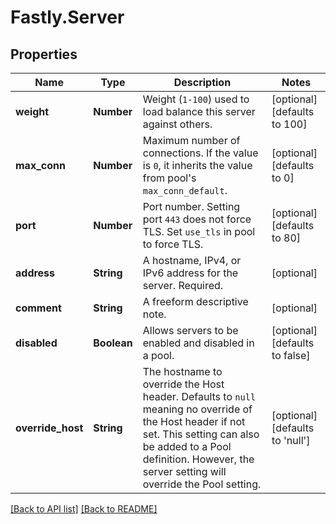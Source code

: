 # Fastly.Server

## Properties

Name | Type | Description | Notes
------------ | ------------- | ------------- | -------------
**weight** | **Number** | Weight (`1-100`) used to load balance this server against others. | [optional]  [defaults to 100]
**max_conn** | **Number** | Maximum number of connections. If the value is `0`, it inherits the value from pool&#39;s `max_conn_default`. | [optional]  [defaults to 0]
**port** | **Number** | Port number. Setting port `443` does not force TLS. Set `use_tls` in pool to force TLS. | [optional]  [defaults to 80]
**address** | **String** | A hostname, IPv4, or IPv6 address for the server. Required. | [optional] 
**comment** | **String** | A freeform descriptive note. | [optional] 
**disabled** | **Boolean** | Allows servers to be enabled and disabled in a pool. | [optional]  [defaults to false]
**override_host** | **String** | The hostname to override the Host header. Defaults to `null` meaning no override of the Host header if not set. This setting can also be added to a Pool definition. However, the server setting will override the Pool setting. | [optional]  [defaults to 'null']


[[Back to API list]](../../README.md#endpoints) [[Back to README]](../../README.md)
